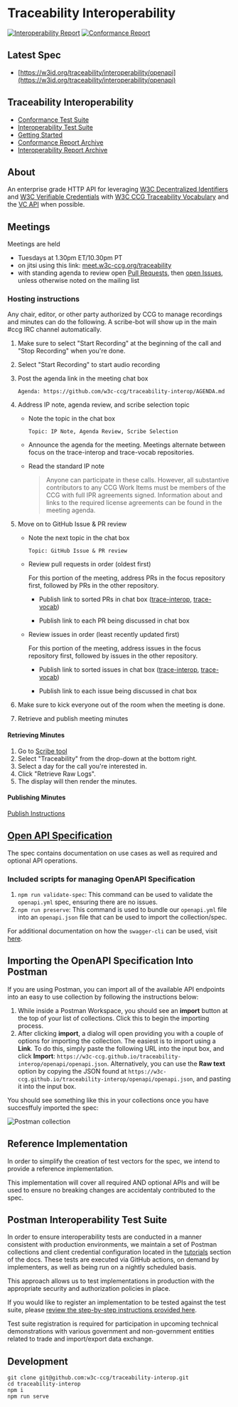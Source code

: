 # Traceability Interoperability

[![Interoperability Report](https://github.com/w3c-ccg/traceability-interop/actions/workflows/interoperability-report.yml/badge.svg)](https://github.com/w3c-ccg/traceability-interop/actions/workflows/interoperability-report.yml)
[![Conformance Report](https://github.com/w3c-ccg/traceability-interop/actions/workflows/conformance-run.yml/badge.svg)](https://github.com/w3c-ccg/traceability-interop/actions/workflows/conformance-run.yml)

## Latest Spec

- [https://w3id.org/traceability/interoperability/openapi](https://w3id.org/traceability/interoperability/openapi)

## Traceability Interoperability

- [Conformance Test Suite](https://w3id.org/traceability/interoperability/reports/conformance)
- [Interoperability Test Suite](https://w3id.org/traceability/interoperability/reports/interoperability)
- [Getting Started](https://github.com/w3c-ccg/traceability-interop/tree/main/reporting)
- [Conformance Report Archive](https://w3id.org/traceability/interoperability/reports/conformance/index.json)
- [Interoperability Report Archive](https://w3id.org/traceability/interoperability/reports/interoperability/index.json)

## About

An enterprise grade HTTP API for leveraging [W3C Decentralized Identifiers](https://www.w3.org/TR/did-core/) and [W3C Verifiable Credentials](https://www.w3.org/TR/vc-data-model/) with [W3C CCG Traceability Vocabulary](https://w3c-ccg.github.io/traceability-vocab/) and the [VC API](https://w3c-ccg.github.io/vc-api/) when possible.

## Meetings

Meetings are held

- Tuesdays at 1.30pm ET/10.30pm PT
- on jitsi using this link: [meet.w3c-ccg.org/traceability](https://meet.w3c-ccg.org/traceability)
- with standing agenda to review open [Pull Requests](https://github.com/w3c-ccg/traceability-interop/pulls),
  then [open Issues](https://github.com/w3c-ccg/traceability-interop/issues), unless otherwise noted on the mailing list

### Hosting instructions

Any chair, editor, or other party authorized by CCG to manage recordings and
minutes can do the following. A scribe-bot will show up in the main #ccg IRC
channel automatically.

1. Make sure to select "Start Recording" at the beginning of the call and "Stop
   Recording" when you're done.

1. Select "Start Recording" to start audio recording

1. Post the agenda link in the meeting chat box

   `Agenda: https://github.com/w3c-ccg/traceability-interop/AGENDA.md`
1. Address IP note, agenda review, and scribe selection topic

    - Note the topic in the chat box

      `Topic: IP Note, Agenda Review, Scribe Selection`
    - Announce the agenda for the meeting. Meetings alternate between focus on the trace-interop and trace-vocab repositories.
    - Read the standard IP note

      > Anyone can participate in these calls. However, all substantive contributors to any CCG Work Items must be members of the CCG with full IPR agreements signed. Information about and links to the required license agreements can be found in the meeting agenda.

1. Move on to GitHub Issue & PR review

    - Note the next topic in the chat box

      `Topic: GitHub Issue & PR review`

    - Review pull requests in order (oldest first)

      For this portion of the meeting, address PRs in the focus repository first, followed by PRs in the other repository.

        - Publish link to sorted PRs in chat box ([trace-interop](https://github.com/w3c-ccg/traceability-interop/pulls?q=is%3Apr+is%3Aopen+sort%3Acreated-asc), [trace-vocab](https://github.com/w3c-ccg/traceability-vocab/pulls?q=is%3Apr+is%3Aopen+sort%3Acreated-asc))

        - Publish link to each PR being discussed in chat box

    - Review issues in order (least recently updated first)

      For this portion of the meeting, address issues in the focus repository first, followed by issues in the other repository.

        - Publish link to sorted issues in chat box ([trace-interop](https://github.com/w3c-ccg/traceability-interop/issues?q=is%3Aissue+is%3Aopen+sort%3Aupdated-asc), [trace-vocab](https://github.com/w3c-ccg/traceability-vocab/issues?q=is%3Aissue+is%3Aopen+sort%3Aupdated-asc))

        - Publish link to each issue being discussed in chat box

1. Make sure to kick everyone out of the room when the meeting is done.

1. Retrieve and publish meeting minutes

#### Retrieving Minutes

1. Go to [Scribe tool](https://w3c-ccg.github.io/meetings/scribe-tool/)
2. Select "Traceability" from the drop-down at the bottom right.
3. Select a day for the call you're interested in.
4. Click "Retrieve Raw Logs".
5. The display will then render the minutes.

#### Publishing Minutes

[Publish Instructions](https://github.com/w3c-ccg/meetings#publish-the-minutes-for-ccg-meetings-task-forces-and-other-recorded-meetings)

## [Open API Specification](https://w3c-ccg.github.io/traceability-interop/)

The spec contains documentation on use cases as well as required and optional API operations.

### Included scripts for managing OpenAPI Specification

1. `npm run validate-spec`: This command can be used to validate the `openapi.yml` spec, ensuring there are no issues.
2. `npm run preserve`: This command is used to bundle our `openapi.yml` file into an `openapi.json` file that can be used to import the collection/spec.

For additional documentation on how the `swagger-cli` can be used, visit [here](https://www.npmjs.com/package/swagger-cli).

## Importing the OpenAPI Specification Into Postman

If you are using Postman, you can import all of the available API endpoints into an easy to use collection by following the instructions below:

1. While inside a Postman Workspace, you should see an **import** button at the top of your list of collections. Click this to begin the importing process.
2. After clicking **import**, a dialog will open providing you with a couple of options for importing the collection. The easiest is to import using a **Link**. To do this, simply paste the following URL into the input box, and click **Import**: `https://w3c-ccg.github.io/traceability-interop/openapi/openapi.json`. Alternatively, you can use the **Raw text** option by copying the JSON found at `https://w3c-ccg.github.io/traceability-interop/openapi/openapi.json`, and pasting it into the input box.

You should see something like this in your collections once you have succesffuly imported the spec:

![Postman collection](./docs/imported-collection.png)

## Reference Implementation

In order to simplify the creation of test vectors for the spec, we intend to provide a reference implementation.

This implementation will cover all required AND optional APIs and will be used to ensure no breaking changes are accidentaly contributed to the spec.

## Postman Interoperability Test Suite

In order to ensure interoperability tests are conducted in a manner consistent with production environments, we maintain a set of Postman collections and client credential configuration located in the [tutorials](./docs/tutorials/) section of the docs.  These tests are executed via GitHub actions, on demand by implementers, as well as being run on a nightly scheduled basis.

This approach allows us to test implementations in production with the appropriate security and authorization policies in place.

If you would like to register an implementation to be tested against the test suite, please [review the step-by-step instructions provided here](./environment-setup/README.md).

Test suite registration is required for participation in upcoming technical demonstrations with various government and non-government entities related to trade and import/export data exchange.

## Development

```
git clone git@github.com:w3c-ccg/traceability-interop.git
cd traceability-interop
npm i
npm run serve
```
